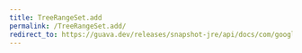 ```yaml
---
title: TreeRangeSet.add
permalink: /TreeRangeSet.add/
redirect_to: https://guava.dev/releases/snapshot-jre/api/docs/com/google/common/collect/TreeRangeSet.html#add-com.google.common.collect.Range-
---
```

